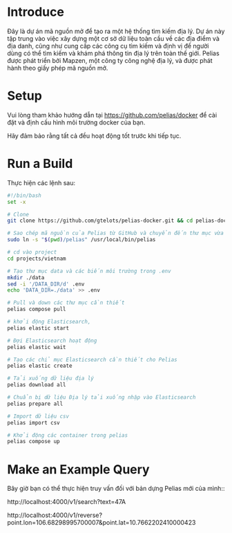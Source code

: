 
# Introduce 

Đây là dự án mã nguồn mở để tạo ra một hệ thống tìm kiếm địa lý. Dự án này tập trung vào việc xây dựng một cơ sở dữ liệu toàn cầu về các địa điểm và địa danh, cũng như cung cấp các công cụ tìm kiếm và định vị để người dùng có thể tìm kiếm và khám phá thông tin địa lý trên toàn thế giới. Pelias được phát triển bởi Mapzen, một công ty công nghệ địa lý, và được phát hành theo giấy phép mã nguồn mở.

# Setup

Vui lòng tham khảo hướng dẫn tại https://github.com/pelias/docker để cài đặt và định cấu hình môi trường docker của bạn.

Hãy đảm bảo rằng tất cả đều hoạt động tốt trước khi tiếp tục.

# Run a Build

Thực hiện các lệnh sau:

```bash
#!/bin/bash
set -x

# Clone 
git clone https://github.com/gtelots/pelias-docker.git && cd pelias-docker

# Sao chép mã nguồn của Pelias từ GitHub và chuyển đến thư mục vừa sao chép.
sudo ln -s "$(pwd)/pelias" /usr/local/bin/pelias

# cd vào project
cd projects/vietnam

# Tạo thư mục data và các biến môi trường trong .env
mkdir ./data
sed -i '/DATA_DIR/d' .env
echo 'DATA_DIR=./data' >> .env

# Pull và down các thư mục cần thiết 
pelias compose pull

# khởi động Elasticsearch,
pelias elastic start

# Đợi Elasticsearch hoạt động
pelias elastic wait

# Tạo các chỉ mục Elasticsearch cần thiết cho Pelias
pelias elastic create

# Tải xuống dữ liệu địa lý 
pelias download all

# Chuẩn bị dữ liệu Địa lý tải xuống nhập vào Elasticsearch
pelias prepare all

# Import dữ liệu csv
pelias import csv

# Khởi động các container trong pelias 
pelias compose up

```

# Make an Example Query

Bây giờ bạn có thể thực hiện truy vấn đối với bản dựng Pelias mới của mình::

http://localhost:4000/v1/search?text=47A

http://localhost:4000/v1/reverse?point.lon=106.68298995700007&point.lat=10.7662202410000423
